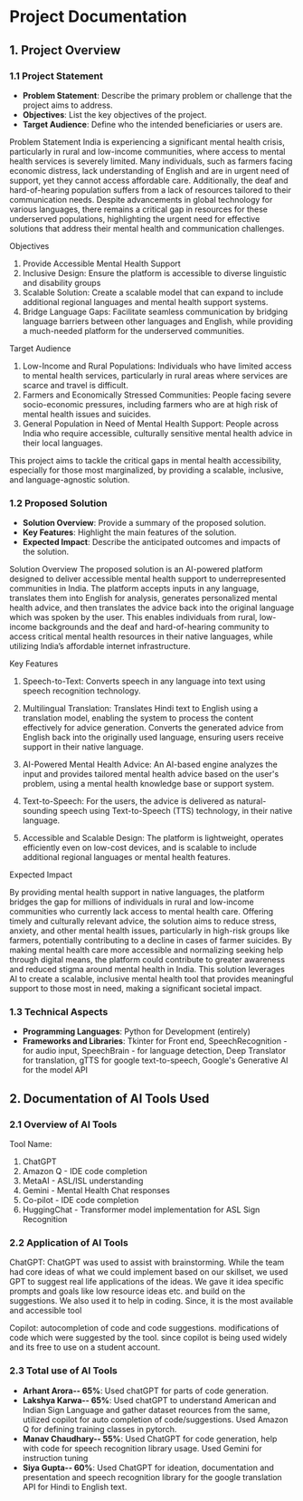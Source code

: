 # Project Documentation

## 1. Project Overview

### 1.1 Project Statement
- **Problem Statement**: Describe the primary problem or challenge that the project aims to address.
- **Objectives**: List the key objectives of the project.
- **Target Audience**: Define who the intended beneficiaries or users are.

Problem Statement
India is experiencing a significant mental health crisis, particularly in rural and low-income communities, where access to mental health services is severely limited. Many individuals, such as farmers facing economic distress, lack understanding of English and are in urgent need of support, yet they cannot access affordable care. Additionally, the deaf and hard-of-hearing population suffers from a lack of resources tailored to their communication needs. Despite advancements in global technology for various languages, there remains a critical gap in resources for these underserved populations, highlighting the urgent need for effective solutions that address their mental health and communication challenges.

Objectives
1. Provide Accessible Mental Health Support
2. Inclusive Design: Ensure the platform is accessible to diverse linguistic and disability groups
4. Scalable Solution: Create a scalable model that can expand to include additional regional languages and mental health support systems.
5. Bridge Language Gaps: Facilitate seamless communication by bridging language barriers between other languages and English, while providing a much-needed platform for the underserved communities.

Target Audience
1. Low-Income and Rural Populations: Individuals who have limited access to mental health services, particularly in rural areas where services are scarce and travel is difficult.
2. Farmers and Economically Stressed Communities: People facing severe socio-economic pressures, including farmers who are at high risk of mental health issues and suicides.
3. General Population in Need of Mental Health Support: People across India who require accessible, culturally sensitive mental health advice in their local languages.

This project aims to tackle the critical gaps in mental health accessibility, especially for those most marginalized, by providing a scalable, inclusive, and language-agnostic solution.

### 1.2 Proposed Solution
- **Solution Overview**: Provide a summary of the proposed solution.
- **Key Features**: Highlight the main features of the solution.
- **Expected Impact**: Describe the anticipated outcomes and impacts of the solution.

Solution Overview
The proposed solution is an AI-powered platform designed to deliver accessible mental health support to underrepresented communities in India. The platform accepts inputs in any language, translates them into English for analysis, generates personalized mental health advice, and then translates the advice back into the original language which was spoken by the user. This enables individuals from rural, low-income backgrounds and the deaf and hard-of-hearing community to access critical mental health resources in their native languages, while utilizing India’s affordable internet infrastructure.

Key Features

1. Speech-to-Text:
Converts speech in any language into text using speech recognition technology.

2. Multilingual Translation:
Translates Hindi text to English using a translation model, enabling the system to process the content effectively for advice generation.
Converts the generated advice from English back into the originally used language, ensuring users receive support in their native language.

3. AI-Powered Mental Health Advice:
An AI-based engine analyzes the input and provides tailored mental health advice based on the user's problem, using a mental health knowledge base or support system.

4. Text-to-Speech:
For the users, the advice is delivered as natural-sounding speech using Text-to-Speech (TTS) technology, in their native language.

5. Accessible and Scalable Design:
The platform is lightweight, operates efficiently even on low-cost devices, and is scalable to include additional regional languages or mental health features.

Expected Impact

By providing mental health support in native languages, the platform bridges the gap for millions of individuals in rural and low-income communities who currently lack access to mental health care.
Offering timely and culturally relevant advice, the solution aims to reduce stress, anxiety, and other mental health issues, particularly in high-risk groups like farmers, potentially contributing to a decline in cases of farmer suicides.
By making mental health care more accessible and normalizing seeking help through digital means, the platform could contribute to greater awareness and reduced stigma around mental health in India.
This solution leverages AI to create a scalable, inclusive mental health tool that provides meaningful support to those most in need, making a significant societal impact.

### 1.3 Technical Aspects

- **Programming Languages**: Python for Development (entirely)
- **Frameworks and Libraries**: Tkinter for Front end, SpeechRecognition - for audio input, SpeechBrain - for language detection, Deep Translator for translation, gTTS for google text-to-speech, Google's Generative AI for the model API


## 2. Documentation of AI Tools Used

### 2.1 Overview of AI Tools
Tool Name: 
1. ChatGPT
2. Amazon Q - IDE code completion
3. MetaAI - ASL/ISL understanding
4. Gemini - Mental Health Chat responses
5. Co-pilot - IDE code completion
6. HuggingChat - Transformer model implementation for ASL Sign Recognition

### 2.2 Application of AI Tools

ChatGPT: ChatGPT was used to assist with brainstorming. While the team had core ideas of what we could implement based on our skillset, we used GPT to suggest real life applications of the ideas. We gave it idea specific prompts and goals like low resource ideas etc. and build on the suggestions.
We also used it to help in coding. Since, it is the most available and accessible tool

Copilot: autocompletion of code and code suggestions. modifications of code which were suggested by the tool. since copilot is being used widely and its free to use on a student account.




### 2.3 Total use of AI Tools
- **Arhant Arora-- 65%**: Used chatGPT for parts of code generation.
- **Lakshya Karwa-- 65%**: Used chatGPT to understand American and Indian Sign Language and gather dataset reources from the same, utilized copilot for auto completion of code/suggestions. Used Amazon Q for defining training classes in pytorch.
- **Manav Chaudhary-- 55%**: Used ChatGPT for code generation, help with code for speech recognition library usage. Used Gemini for instruction tuning
- **Siya Gupta-- 60%**: Used ChatGPT for ideation, documentation and presentation and speech recognition library for the google translation API for Hindi to English text.
